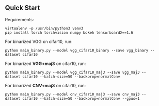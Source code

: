 ## Quick Start

Requirements:
```
virtualenv -p /usr/bin/python3 venv3
pip install torch torchvision numpy bokeh tensorboardX==1.6
```


For binarized VGG on cifar10, run:
```
python main_binary.py --model vgg_cifar10_binary --save vgg_binary --dataset cifar10
```

For binarized **VGG+maj3** on cifar10, run:
```
python main_binary.py --model vgg_cifar10_maj3 --save vgg_maj3 --dataset cifar10 --batch-size=50 --backprop=normalConv
```

For binarized **CNV+maj3** on cifar10, run:
```
python main_binary.py --model cnv_cifar10_maj3 --save cnv_maj3 --dataset cifar10 --batch-size=50 --backprop=normalConv --gpus=1
```
